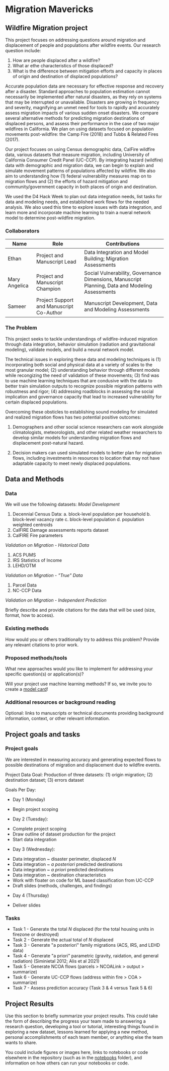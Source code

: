 # Migration Mavericks

## Wildfire Migration project

This project focuses on addressing questions around migration and displacement of people and populations after wildfire events. Our research question include:

1. How are people displaced after a wildfire?
2. What ar ethe characteristics of those displaced?
3. What is the difference between mitigation efforts and capacity in places of origin and destination of displaced populations?

Accurate population data are necessary for effective response and recovery after a disaster. Standard approaches to population estimation cannot necessarily be implemented after natural disasters, as they rely on systems that may be interrupted or unavailable. Disasters are growing in frequency and severity, magnifying an unmet need for tools to rapidly and accurately assess migration impacts of various sudden onset disasters. We compare several alternative methods for predicting migration destinations of displaced persons, and assess their performance in the case of two major wildfires in California. We plan on using datasets focused on population movements post-wildfire: the Camp Fire (2018) and Tubbs & Related Fires (2017).

Our project focuses on using Census demographic data, CalFire wildfire data, various datasets that measure migration, including University of California Consumer Credit Panel (UC-CCP). By integrating hazard (wildfire) data with demographic and migration data, we can begin to explain and simulate movement patterns of populations affected by wildfire. We also aim to understanding how (1) federal vulnerability measures map on to migration flows and (2) the efforts of hazard mitigation and community/government capacity in both places of origin and destination.

We used the D4 Hack Week to plan out data integration needs, list tasks for data and modeling needs, and established work flows for the needed analysis. We also used this time to explore issues with data integration, and learn more and incorporate machine learning to train a nueral network model to determine post-wildfire migration.

### Collaborators

| Name  | Role | Contributions |
| ------------- | ------------- | ------------- |
| Ethan | Project and Manuscript Lead | Data Integration and Model Building; Migration Assessments |
| Mary Angelica | Project and Manuscript Champion | Social Vulnerability, Governance Dimensions, Manuscript Planning, Data and Modeling Assessments |
| Sameer | Project Support and Manuscript Co-Author | Manuscript Development, Data and Modeling Assessments |

### The Problem

This project seeks to tackle understandings of wildfire-induced migration through data integration, behavior simulation (radiation and gravitational modeling), validate models, and build a neural network model.

The technical issues in exploring these data and modeling techniques is (1) incorporating both social and physical data at a variety of scales to the most granular model; (2) understanding behavior through different models while recongizing the need of validation of these movements; (3) find was to use machine learning techniques that are condusive with the data to better train simulation outputs to recognize possible migration patterns with robustness and rigor; (4) addressing roadblocks in assessing the social implication and governance capacity that lead to increased vulnerability for certain displaced populations.

Overcoming these obsticles to establishing sound modeling for simulated and realized migration flows has two potential positive outcomes:

1. Demographers and other social science researchers can work alongside climatologists, meteorologists, and other related weather researchers to develop similar models for understanding migration flows and displacement post-natural hazard.

2. Decision makers can used simulated models to better plan for migration flows, including investments in resources to location that may not have adaptable capacity to meet newly displaced populations.  

## Data and Methods

### Data

We will use the following datasets:
*Model Development*
1. Decennial Census Data:
   a. block-level population per household
   b. block-level vacancy rate
   c. block-level population
   d. population weighted centroids
2. CalFIRE Damage assessments reports dataset
3. CalFIRE Fire parameters

*Validation on Migration - Historical Data*
1. ACS PUMS
2. IRS Statistics of Income
3. LEHD/OTM

*Validation on Migration - "True" Data*
1. Parcel Data
2. NC-CCP Data

*Validation on Migration - Independent Prediction*


Briefly describe and provide citations for the data that will be used (size, format, how to access).

### Existing methods

How would you or others traditionally try to address this problem? Provide any relevant citations to prior work.

### Proposed methods/tools

What new approaches would you like to implement for addressing your specific question(s) or application(s)?

Will your project use machine learning methods? If so, we invite you to create a [model card](model-card.md)!

### Additional resources or background reading

Optional: links to manuscripts or technical documents providing background information, context, or other relevant information.

## Project goals and tasks

### Project goals

We are interested in measuring accuracy and generating expected flows to possible destinations of migration and displacement due to wildfire events.

Project Data Goal: Production of three datasets: (1) origin migration; (2) destination dataset; (3) errors dataset

Goals Per Day:
* Day 1 (Monday)
- Begin project scoping

* Day 2 (Tuesday):
- Complete project scoping
- Draw outline of dataset production for the project
- Start data integration

* Day 3 (Wednesday):
- Data integration ~ disaster perimeter, displaced *N*
- Data integration ~ *a posteriori* predicted destinations
- Data integration ~ *a priori* predicted destinations
- Data integration ~ destination characteristics
- Work with floater on code for ML based classification from UC-CCP
- Draft slides (methods, challenges, and findings)

* Day 4 (Thursday)
- Deliver slides

### Tasks

* Task 1 - Generate the total *N* displaced (for the total housing units in firezone or destroyed)
* Task 2 - Generate the actual total of *N* displaced
* Task 3 - Generate "a posteriori" family migrations (ACS, IRS, and LEHD data)
* Task 4 - Generate "a priori" parametric (gravity, raidation, and general radiation) (Siminietal 2012; Alis et al 2021)
* Task 5 - Generate NCOA flows (parcels > NCOALink > output > summarize)
* Task 6 - Generate UC-CCP flows (address within fire > COA > summarize)
* Task 7 - Assess prediction accuracy (Task 3 & 4 versus Task 5 & 6)

## Project Results

Use this section to briefly summarize your project results. This could take the form of describing the progress your team made to answering a research question, developing a tool or tutorial, interesting things found in exploring a new dataset, lessons learned for applying a new method, personal accomplishments of each team member, or anything else the team wants to share.

You could include figures or images here, links to notebooks or code elsewhere in the repository (such as in the [notebooks](notebooks/) folder), and information on how others can run your notebooks or code.

